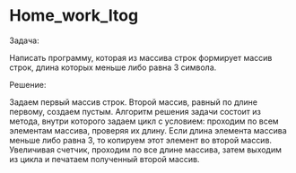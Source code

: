 # Home_work_Itog
Задача:

Написать программу, которая из массива строк
формирует массив строк, длина которых меньше либо равна 3 символа.

Решение:

Задаем первый массив строк.
Второй массив, равный по длине первому, создаем пустым.
Алгоритм решения задачи состоит из метода, внутри которого задаем цикл с условием: 
проходим по всем элементам массива, проверяя их длину.
Если длина элемента массива меньше либо равна 3, то копируем этот элемент во второй массив.
Увеличивая счетчик, проходим по все длине массива,
затем выходим из цикла и печатаем полученный второй массив.
